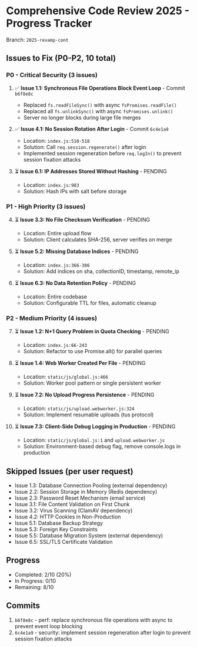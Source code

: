 # Comprehensive Code Review 2025 - Progress Tracker

Branch: `2025-revamp-cont`

## Issues to Fix (P0-P2, 10 total)

### P0 - Critical Security (3 issues)

1. ✅ **Issue 1.1: Synchronous File Operations Block Event Loop** - Commit `b6f8e8c`
   - Replaced `fs.readFileSync()` with async `fsPromises.readFile()`
   - Replaced all `fs.unlinkSync()` with async `fsPromises.unlink()`
   - Server no longer blocks during large file merges

2. ✅ **Issue 4.1: No Session Rotation After Login** - Commit `6c4e1a9`
   - Location: `index.js:510-518`
   - Solution: Call `req.session.regenerate()` after login
   - Implemented session regeneration before `req.logIn()` to prevent session fixation attacks

3. ⏳ **Issue 6.1: IP Addresses Stored Without Hashing** - PENDING
   - Location: `index.js:983`
   - Solution: Hash IPs with salt before storage

### P1 - High Priority (3 issues)

4. ⏳ **Issue 3.3: No File Checksum Verification** - PENDING
   - Location: Entire upload flow
   - Solution: Client calculates SHA-256, server verifies on merge

5. ⏳ **Issue 5.2: Missing Database Indices** - PENDING
   - Location: `index.js:366-386`
   - Solution: Add indices on sha, collectionID, timestamp, remote_ip

6. ⏳ **Issue 6.3: No Data Retention Policy** - PENDING
   - Location: Entire codebase
   - Solution: Configurable TTL for files, automatic cleanup

### P2 - Medium Priority (4 issues)

7. ⏳ **Issue 1.2: N+1 Query Problem in Quota Checking** - PENDING
   - Location: `index.js:66-243`
   - Solution: Refactor to use Promise.all() for parallel queries

8. ⏳ **Issue 1.4: Web Worker Created Per File** - PENDING
   - Location: `static/js/global.js:466`
   - Solution: Worker pool pattern or single persistent worker

9. ⏳ **Issue 7.2: No Upload Progress Persistence** - PENDING
   - Location: `static/js/upload.webworker.js:324`
   - Solution: Implement resumable uploads (tus protocol)

10. ⏳ **Issue 7.3: Client-Side Debug Logging in Production** - PENDING
    - Location: `static/js/global.js:1` and `upload.webworker.js`
    - Solution: Environment-based debug flag, remove console.logs in production

## Skipped Issues (per user request)

- Issue 1.3: Database Connection Pooling (external dependency)
- Issue 2.2: Session Storage in Memory (Redis dependency)
- Issue 2.3: Password Reset Mechanism (email service)
- Issue 3.1: File Content Validation on First Chunk
- Issue 3.2: Virus Scanning (ClamAV dependency)
- Issue 4.2: HTTP Cookies in Non-Production
- Issue 5.1: Database Backup Strategy
- Issue 5.3: Foreign Key Constraints
- Issue 5.5: Database Migration System (external dependency)
- Issue 6.5: SSL/TLS Certificate Validation

## Progress

- Completed: 2/10 (20%)
- In Progress: 0/10
- Remaining: 8/10

## Commits

1. `b6f8e8c` - perf: replace synchronous file operations with async to prevent event loop blocking
2. `6c4e1a9` - security: implement session regeneration after login to prevent session fixation attacks


